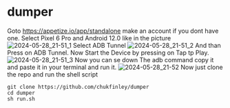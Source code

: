 # dumper
Goto https://appetize.io/app/standalone
make an account if you dont have one.
Select Pixel 6 Pro and Android 12.0 like in the picture
![2024-05-28_21-51_1](https://github.com/chukfinley/dumper/assets/77645077/7505a1dd-c9b0-4ecf-971b-5e3affea081a)
Select ADB Tunnel
![2024-05-28_21-51_2](https://github.com/chukfinley/dumper/assets/77645077/23ee04aa-9cd9-499b-8fe1-73506a3056c6)
And than Press on ADB Tunnel.
Now Start the Device by pressing on Tap tp Play.
![2024-05-28_21-51_3](https://github.com/chukfinley/dumper/assets/77645077/da5d3b8f-24f3-47fd-b0bd-4a2ea4db2bbe)
Now you can se down The adb command copy it and paste it in your terminal and run it.
![2024-05-28_21-52](https://github.com/chukfinley/dumper/assets/77645077/6273ab22-331a-4549-8c08-ef0bb2b5a378)
Now just clone the repo and run the shell script
```
git clone https://github.com/chukfinley/dumper
cd dumper
sh run.sh
```
